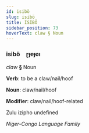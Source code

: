 ```yaml
---
id: isibö
slug: isibö
title: İSİBÖ
sidebar_position: 73
hoverText: claw § Noun
---
```


### isibö&emsp;<span kind="abugida">ɽɟɐɟʋı</span>

*claw* **§** Noun

**Verb**: to be a claw/nail/hoof

**Noun**: claw/nail/hoof

**Modifier**: claw/nail/hoof-related

Zulu izipho undefined

*Niger-Congo Language Family*